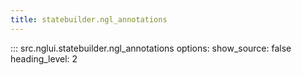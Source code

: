 ```yaml
---
title: statebuilder.ngl_annotations
---
```


::: src.nglui.statebuilder.ngl_annotations
    options:
        show_source: false
        heading_level: 2

